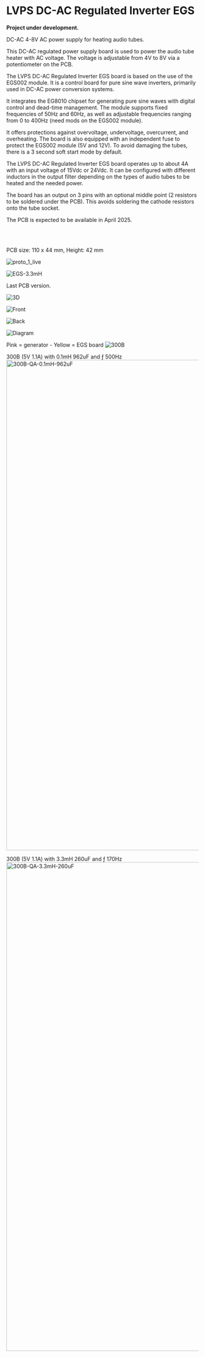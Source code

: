 # LVPS DC-AC Regulated Inverter EGS

<b>Project under development.</b>

DC-AC 4-8V AC power supply for heating audio tubes.

This DC-AC regulated power supply board is used to power the audio tube heater with AC voltage. The voltage is adjustable from 4V to 8V via a potentiometer on the PCB.

The LVPS DC-AC Regulated Inverter EGS board is based on the use of the EGS002 module. It is a control board for pure sine wave inverters, primarily used in DC-AC power conversion systems.

It integrates the EG8010 chipset for generating pure sine waves with digital control and dead-time management. The module supports fixed frequencies of 50Hz and 60Hz, as well as adjustable frequencies ranging from 0 to 400Hz (need mods on the EGS002 module).

It offers protections against overvoltage, undervoltage, overcurrent, and overheating. The board is also equipped with an independent fuse to protect the EGS002 module (5V and 12V). To avoid damaging the tubes, there is a 3 second soft start mode by default.

The LVPS DC-AC Regulated Inverter EGS board operates up to about 4A with an input voltage of 15Vdc or 24Vdc. It can be configured with different inductors in the output filter depending on the types of audio tubes to be heated and the needed power.

The board has an output on 3 pins with an optional middle point (2 resistors to be soldered under the PCB). This avoids soldering the cathode resistors onto the tube socket.

The PCB is expected to be available in April 2025.

<br><br>

PCB size: 110 x 44 mm, Height: 42 mm

![proto_1_live](https://github.com/user-attachments/assets/02422585-1285-445d-99c7-c7ba34aeaa83)

![EGS-3.3mH](https://github.com/user-attachments/assets/ae89ef2d-0272-4c18-8b69-7ce8ab1d3bec)

Last PCB version.

![3D](https://github.com/user-attachments/assets/a6120a3a-62c9-4db3-9469-7f31b0ac5dce)

![Front](https://github.com/user-attachments/assets/19bbad18-7f58-453f-9d53-71d9bfd4a7c2)

![Back](https://github.com/user-attachments/assets/8486b1d9-2e4d-49d5-8de5-5380c9e94615)

![Diagram](https://github.com/user-attachments/assets/4c6e523b-e8e6-4771-bab6-e19455b37ac1)

Pink = generator - Yellow = EGS board
![300B](https://github.com/user-attachments/assets/f6abea5d-960c-43b1-8391-2fd42699885a)

300B (5V 1.1A) with 0.1mH 962uF and ƒ 500Hz
<img width="1283" alt="300B-QA-0.1mH-962uF" src="https://github.com/user-attachments/assets/c9e9bde9-bf24-4840-81dc-0f2df1cf76d9" />

300B (5V 1.1A) with 3.3mH 260uF and ƒ 170Hz
<img width="1279" alt="300B-QA-3.3mH-260uF" src="https://github.com/user-attachments/assets/3a844ac6-59e6-4d95-9d79-ff05fc5693a9" />

